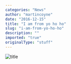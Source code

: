 ```yaml
---
categories: "News"
author: "martincoyne"
date: "2016-12-15"
title: "I am from yo ho ho"
slug: "i-am-from-yo-ho-ho"
description: ""
imported: "true"
originalType: "stuff"
---
```



![title](yo.png) 